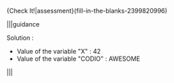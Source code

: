 {Check It!|assessment}(fill-in-the-blanks-2399820996)

|||guidance

Solution :

- Value of the variable "X" : 42 
- Value of the variable "CODIO" : AWESOME

|||
